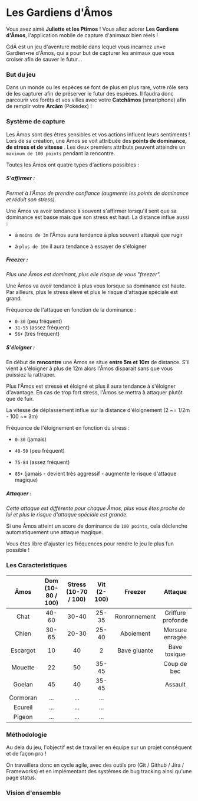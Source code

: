 # Les Gardiens d'Âmos

Vous avez aimé **Juliette et les Ptimos** ! Vous allez adorer **Les Gardiens d'Âmos**, l'application mobile de capture d'animaux bien réels !

GdÂ est un jeu d'aventure mobile dans lequel vous incarnez un•e Gardien•ne d'Âmos, qui a pour but de capturer les animaux que vous croiser afin de sauver le futur... 

### But du jeu

Dans un monde ou les espèces se font de plus en plus rare, votre rôle sera de les capturer afin de préserver le futur des espèces. Il faudra donc parcourir vos forêts et vos villes avec votre **Catchâmos** (smartphone) afin de remplir votre **Arcâm** (Pokédex) !

### Système de capture

Les Âmos sont des êtres sensibles et vos actions influent leurs sentiments ! Lors de sa création, une Âmos se voit attribuée des **points de dominance, de stress et de vitesse** . Les deux premiers attributs peuvent atteindre un `maximum de 100 points` pendant la rencontre.

Toutes les Âmos ont quatre types d'actions possibles :

##### S'affirmer :

*Permet à l'Âmos de prendre confiance (augmente les points de dominance et réduit son stress).*

Une Âmos va avoir tendance à souvent s'affirmer lorsqu'il sent que sa dominance est basse mais que son stress est haut. 
La distance influe aussi : 

- à `moins de 3m` l'Âmos aura tendance à plus souvent attaqué que rugir

- à `plus de 10m` il aura tendance à essayer de s'éloigner 

  

##### Freezer :

*Plus une Âmos est dominant, plus elle risque de vous "freezer".*

Une Âmos va avoir tendance à plus vous lorsque sa dominance est haute. Par ailleurs, plus le stress élevé et plus le risque d'attaque spéciale est grand.

Fréquence de l'attaque en fonction de la dominance : 

- `0-30` (peu fréquent) 
- `31-55` (assez fréquent) 
- `56+` (très fréquent)



##### S'éloigner :

En début de **rencontre** une Âmos se situe **entre 5m et 10m** de distance. S'il vient à s'éloigner à plus de 12m alors l'Âmos disparait sans que vous puissiez la rattraper.

Plus l'Âmos est stressé et éloigné et plus il aura tendance à s'éloigner d'avantage.
En cas de trop fort stress, l'Âmos se mettra à attaquer plutôt que de fuir. 

La vitesse de déplassement influe sur la distance d'éloignement (2 ~= 1/2m - 100 ~= 3m)

Fréquence de l'éloignement en fonction du stress : 

- `0-30` (jamais) 

- `40-50` (peu fréquent) 

- `75-84` (assez fréquent)

- `85+` (jamais - devient très aggressif - augmente le risque d'attaque magique)

  

##### Attaquer :

*Cette attaque est différente pour chaque Âmos, plus vous êtes proche de lui et plus le risque d'attaque spéciale est grande.* 

Si une Âmos atteint un score de dominance de `100 points`, cela déclenche automatiquement une attaque magique.

Vous êtes libre d'ajuster les fréquences pour rendre le jeu le plus fun possible !

### Les Caracteristiques

|   Âmos   | Dom (10-80 / 100) | Stress (10-70 / 100) | Vit (2-100) |   Freezer    |      Attaque      |
| :------: | :---------------: | :------------------: | :---------: | :----------: | :---------------: |
|   Chat   |       40-60       |        30-40         |    25-35    | Ronronnement | Griffure profonde |
|  Chien   |       30-65       |        20-30         |    25-40    |  Aboiement   |  Morsure enragée  |
| Escargot |        10         |          40          |      2      | Bave gluante |   Bave toxique    |
| Mouette  |        22         |          50          |    35-45    |              |    Coup de bec    |
|  Goelan  |        45         |          40          |    35-45    |              |      Assault      |
| Cormoran |        ...        |         ...          |     ...     |              |                   |
| Ecureil  |        ...        |         ...          |     ...     |              |                   |
|  Pigeon  |        ...        |         ...          |     ...     |              |                   |


### Méthodologie


Au dela du jeu, l'objectif est de travailler en équipe sur un projet conséquent et de façon pro ! 

On travaillera donc en cycle agile, avec des outils pro (Git / Github / Jira / Frameworks) et en implémentant des systèmes de bug tracking ainsi qu'une page status.



### Vision d'ensemble


